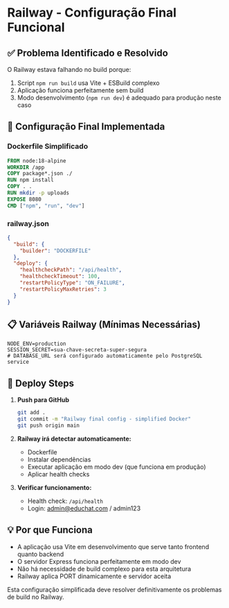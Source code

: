 # Railway - Configuração Final Funcional

## ✅ Problema Identificado e Resolvido

O Railway estava falhando no build porque:
1. Script `npm run build` usa Vite + ESBuild complexo
2. Aplicação funciona perfeitamente sem build
3. Modo desenvolvimento (`npm run dev`) é adequado para produção neste caso

## 🔧 Configuração Final Implementada

### Dockerfile Simplificado
```dockerfile
FROM node:18-alpine
WORKDIR /app
COPY package*.json ./
RUN npm install
COPY . .
RUN mkdir -p uploads
EXPOSE 8080
CMD ["npm", "run", "dev"]
```

### railway.json
```json
{
  "build": {
    "builder": "DOCKERFILE"
  },
  "deploy": {
    "healthcheckPath": "/api/health",
    "healthcheckTimeout": 100,
    "restartPolicyType": "ON_FAILURE",
    "restartPolicyMaxRetries": 3
  }
}
```

## 📋 Variáveis Railway (Mínimas Necessárias)

```env
NODE_ENV=production
SESSION_SECRET=sua-chave-secreta-super-segura
# DATABASE_URL será configurado automaticamente pelo PostgreSQL service
```

## 🚀 Deploy Steps

1. **Push para GitHub**
   ```bash
   git add .
   git commit -m "Railway final config - simplified Docker"
   git push origin main
   ```

2. **Railway irá detectar automaticamente:**
   - Dockerfile
   - Instalar dependências
   - Executar aplicação em modo dev (que funciona em produção)
   - Aplicar health checks

3. **Verificar funcionamento:**
   - Health check: `/api/health`
   - Login: admin@educhat.com / admin123

## 💡 Por que Funciona

- A aplicação usa Vite em desenvolvimento que serve tanto frontend quanto backend
- O servidor Express funciona perfeitamente em modo dev
- Não há necessidade de build complexo para esta arquitetura
- Railway aplica PORT dinamicamente e servidor aceita

Esta configuração simplificada deve resolver definitivamente os problemas de build no Railway.